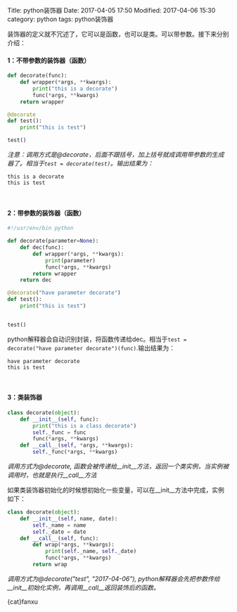 Title: python装饰器
Date: 2017-04-05 17:50
Modified: 2017-04-06 15:30
category:  python
tags: python装饰器

装饰器的定义就不冗述了，它可以是函数，也可以是类。可以带参数。接下来分别介绍：
<br>

#### 1：不带参数的装饰器（函数）
```python
def decorate(func):
    def wrapper(*args, **kwargs):
        print("this is a decorate")
        func(*args, **kwargs)
    return wrapper

@decorate
def test():
    print("this is test")

test()
```
*注意：调用方式是@decorate，后面不跟括号，加上括号就成调用带参数的生成器了。相当于`test = decorate(test)`。输出结果为：*
```
this is a decorate
this is test
```
<br>

#### 2：带参数的装饰器（函数）
```python
#!/usr/env/bin python

def decorate(parameter=None):
    def dec(func):
        def wrapper(*args, **kwargs):
            print(parameter)
            func(*args, **kwargs)
        return wrapper
    return dec

@decorate("have parameter decorate")
def test():
    print("this is test")


test()
```
python解释器会自动识别封装，将函数传递给dec。相当于`test = decorate("have parameter decorate")(func)`.输出结果为：
```
have parameter decorate
this is test
```
<br>

#### 3：类装饰器
```python
class decorate(object):
    def __init__(self, func):
        print("this is a class decorate")
        self._func = func
        func(*args, **kwargs)
    def __call__(self, *args, **kwargs):
        self._func(*args, **kwargs)
```
*调用方式为@decorate, 函数会被传递给__init__方法，返回一个类实例，当实例被调用时，也就是执行__call__方法*

如果类装饰器初始化的时候想初始化一些变量，可以在__init__方法中完成，实例如下：
```python
class decorate(object):
    def __init__(self, name, date):
        self._name = name
        self._date = date
    def __call__(self, func):
        def wrap(*args, **kwargs):
            print(self._name, self._date)
            func(*args, **kwargs)
        return wrap
```
*调用方式为@decorate("test", "2017-04-06"), python解释器会先把参数传给__init__初始化实例，再调用__call__返回装饰后的函数。*

{cat}fanxu
